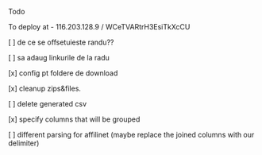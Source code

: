 Todo

To deploy at - 116.203.128.9 / WCeTVARtrH3EsiTkXcCU

[ ] de ce se offsetuieste randu??
 
[ ] sa adaug linkurile de la radu

[x] config pt foldere de download

[x] cleanup zips&files.

[ ] delete generated csv  

[x] specify columns that will be grouped

[ ] different parsing for affilinet (maybe replace the joined columns with our delimiter)